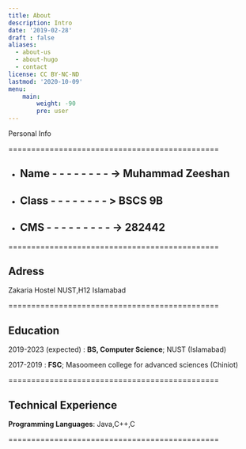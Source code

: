 ```yaml
---
title: About
description: Intro
date: '2019-02-28'
draft : false
aliases:
  - about-us
  - about-hugo
  - contact
license: CC BY-NC-ND
lastmod: '2020-10-09'
menu:
    main: 
        weight: -90
        pre: user
---
```




Personal Info

==============================================

- ## Name - - - - - - - - -> Muhammad Zeeshan
- ## Class - - - - - - - - > BSCS 9B
- ## CMS - - - - - - - - - -> 282442

==============================================

Adress
---------

Zakaria Hostel NUST,H12 Islamabad 



==============================================




Education
---------

2019-2023 (expected)
:   **BS, Computer Science**; NUST (Islamabad)


2017-2019
:   **FSC**; Masoomeen college for advanced sciences (Chiniot)    

==============================================




Technical Experience
--------------------


**Programming Languages**: Java,C++,C


==============================================
